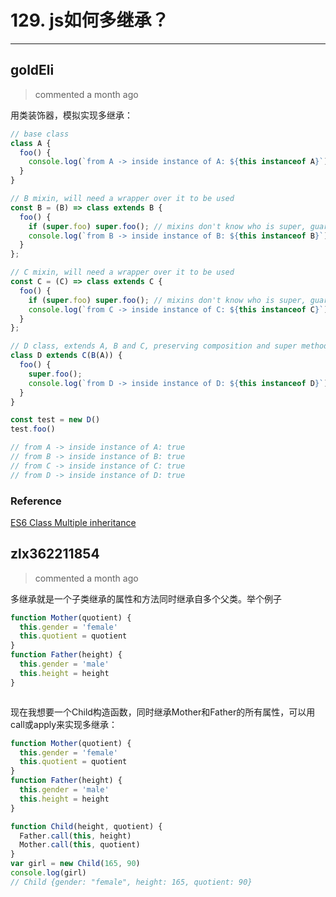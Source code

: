 
 # 129. js如何多继承？ 
  
 ***
## goldEli 
 > commented a month ago 

用类装饰器，模拟实现多继承：


```javascript
// base class
class A {  
  foo() {
    console.log(`from A -> inside instance of A: ${this instanceof A}`);
  }
}

// B mixin, will need a wrapper over it to be used
const B = (B) => class extends B {
  foo() {
    if (super.foo) super.foo(); // mixins don't know who is super, guard against not having the method
    console.log(`from B -> inside instance of B: ${this instanceof B}`);
  }
};

// C mixin, will need a wrapper over it to be used
const C = (C) => class extends C {
  foo() {
    if (super.foo) super.foo(); // mixins don't know who is super, guard against not having the method
    console.log(`from C -> inside instance of C: ${this instanceof C}`);
  }
};

// D class, extends A, B and C, preserving composition and super method
class D extends C(B(A)) {  
  foo() {
    super.foo();
    console.log(`from D -> inside instance of D: ${this instanceof D}`);
  }
}

const test = new D()
test.foo()

// from A -> inside instance of A: true
// from B -> inside instance of B: true
// from C -> inside instance of C: true
// from D -> inside instance of D: true

```

### Reference

[ES6 Class Multiple inheritance](https://stackoverflow.com/questions/29879267/es6-class-multiple-inheritance)
## zlx362211854 
 > commented a month ago 

多继承就是一个子类继承的属性和方法同时继承自多个父类。举个例子

```js
function Mother(quotient) {
  this.gender = 'female'
  this.quotient = quotient
}
function Father(height) {
  this.gender = 'male'
  this.height = height
}



```
现在我想要一个Child构造函数，同时继承Mother和Father的所有属性，可以用call或apply来实现多继承：

```js
function Mother(quotient) {
  this.gender = 'female'
  this.quotient = quotient
}
function Father(height) {
  this.gender = 'male'
  this.height = height
}

function Child(height, quotient) {
  Father.call(this, height)
  Mother.call(this, quotient)
}
var girl = new Child(165, 90)
console.log(girl)
// Child {gender: "female", height: 165, quotient: 90}

```
